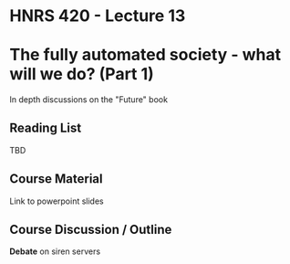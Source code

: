 # HNRS 420 - Lecture 13 <br/><br/>The fully automated society - what will we do? (Part 1)


In depth discussions on the "Future" book

## Reading List
TBD

## Course Material
Link to powerpoint slides

## Course Discussion / Outline
**Debate** on siren servers
